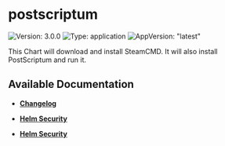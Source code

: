 # postscriptum

![Version: 3.0.0](https://img.shields.io/badge/Version-3.0.0-informational?style=flat-square) ![Type: application](https://img.shields.io/badge/Type-application-informational?style=flat-square) ![AppVersion: "latest"](https://img.shields.io/badge/AppVersion-"latest"-informational?style=flat-square)

This Chart will download and install SteamCMD. It will also install PostScriptum and run it.

## Available Documentation

- [**Changelog**](CHANGELOG)

- [**Helm Security**](container-security)

- [**Helm Security**](helm-security)

